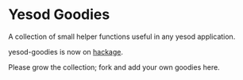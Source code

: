 # Yesod Goodies

A collection of small helper functions useful in any yesod application.

yesod-goodies is now on 
[hackage](http://hackage.haskell.org/package/yesod-goodies).

Please grow the collection; fork and add your own goodies here.
